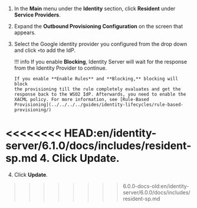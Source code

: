 
1.  In the **Main** menu under the **Identity** section, click
    **Resident** under **Service Providers**.
2.  Expand the **Outbound Provisioning Configuration** on the screen
    that appears.
3.  Select the Google identity provider you configured from the drop
    down and click `+`to add the IdP.
    <!--![outbound-provisioning-icon](../../../../assets/img/guides/outbound-provisioning-icon.png) button.-->
    
    !!! info
        If you enable **Blocking**, Identity Server will wait for the
        response from the Identity Provider to continue.

        If you enable **Enable Rules** and **Blocking,** blocking will block
        the provisioning till the rule completely evaluates and get the
        response back to the WSO2 IdP. Afterwards, you need to enable the
        XACML policy. For more information, see [Rule-Based
        Provisioning](../../../../guides/identity-lifecycles/rule-based-provisioning/)

<<<<<<<< HEAD:en/identity-server/6.1.0/docs/includes/resident-sp.md
4.  Click **Update**.
========
4.  Click **Update**.
>>>>>>>> 6.0.0-docs-old:en/identity-server/6.0.0/docs/includes/resident-sp.md

